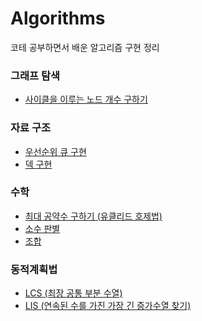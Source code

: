 # Algorithms
코테 공부하면서 배운 알고리즘 구현 정리

### 그래프 탐색
- [사이클을 이루는 노드 개수 구하기](https://github.com/lee-yun-pyo/algorithms/blob/main/%EA%B7%B8%EB%9E%98%ED%94%84%20%ED%83%90%EC%83%89/%EC%82%AC%EC%9D%B4%ED%81%B4%EC%9D%84%20%EC%9D%B4%EB%A3%A8%EB%8A%94%20%EB%85%B8%EB%93%9C%20%EA%B0%9C%EC%88%98%20%EA%B5%AC%ED%95%98%EA%B8%B0.js)


### 자료 구조
- [우선순위 큐 구현](https://github.com/lee-yun-pyo/algorithms/blob/main/%EC%9E%90%EB%A3%8C%EA%B5%AC%EC%A1%B0/%EC%9A%B0%EC%84%A0%EC%88%9C%EC%9C%84%20%ED%81%90%20%EA%B5%AC%ED%98%84.js)
- [덱 구현](https://github.com/lee-yun-pyo/algorithms/blob/main/%EC%9E%90%EB%A3%8C%EA%B5%AC%EC%A1%B0/%EB%8D%B1%20%EA%B5%AC%ED%98%84.js)

### 수학
- [최대 공약수 구하기 (유클리드 호제법)](https://github.com/lee-yun-pyo/algorithms/blob/main/%EC%88%98%ED%95%99/%EC%9C%A0%ED%81%B4%EB%A6%AC%EB%93%9C%20%ED%98%B8%EC%A0%9C%EB%B2%95.js)
- [소수 판별](https://github.com/lee-yun-pyo/algorithms/blob/main/%EC%88%98%ED%95%99/%EC%86%8C%EC%88%98%20%ED%8C%90%EB%B3%84.js)
- [조합](https://github.com/lee-yun-pyo/algorithms/blob/main/%EC%88%98%ED%95%99/%EC%A1%B0%ED%95%A9.js)
  
### 동적계획법
- [LCS (최장 공통 부분 수열)](https://github.com/lee-yun-pyo/algorithms/blob/main/%EB%8F%99%EC%A0%81%EA%B3%84%ED%9A%8D%EB%B2%95/LCS%20(%EC%B5%9C%EC%9E%A5%20%EA%B3%B5%ED%86%B5%20%EB%B6%80%EB%B6%84%20%EC%88%98%EC%97%B4).js)
- [LIS (연속된 수를 가진 가장 긴 증가수열 찾기)](https://github.com/lee-yun-pyo/algorithms/blob/main/%EB%8F%99%EC%A0%81%EA%B3%84%ED%9A%8D%EB%B2%95/LIS%20(%EC%97%B0%EC%86%8D%EB%90%9C%20%EC%88%98%EB%A5%BC%20%EA%B0%80%EC%A7%84%20%EA%B0%80%EC%9E%A5%20%EA%B8%B4%20%EC%A6%9D%EA%B0%80%20%EC%88%98%EC%97%B4%20%EC%B0%BE%EA%B8%B0).js)
